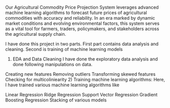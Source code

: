Our Agricultural Commodity Price Projection System leverages advanced machine learning algorithms to forecast future prices of agricultural commodities with accuracy and reliability. 
In an era marked by dynamic market conditions and evolving environmental factors,
this system serves as a vital tool for farmers, traders, policymakers, and stakeholders across the agricultural supply chain.

I have done this project in two parts. First part contains data analysis and cleaning. Second is training of machine learning models
1) EDA and Data Cleaning
I have done the exploratory data analysis and done following manipulations on data.

Creating new features
Removing outliers
Transforming skewed features
Checking for multicoliniearity
2) Training machine learning algorithms:
Here, I have trained various machine learning algorithms like

Linear Regression
Ridge Regression
Support Vector Regression
Gradient Boosting Regression
Stacking of various models
